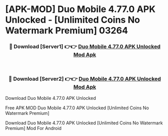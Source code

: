 # [APK-MOD] Duo Mobile 4.77.0 APK Unlocked - [Unlimited Coins No Watermark Premium] 03264



<div align="center">
<h3>🔴 Download [Server1] 👉👉 <a href="https://momento.my/?title=Duo_Mobile_4.77.0_APK_Unlocked">Duo Mobile 4.77.0 APK Unlocked Mod Apk</a></h3><br>

<h3>🔴 Download [Server2] 👉👉 <a href="https://momento.my/?title=Duo_Mobile_4.77.0_APK_Unlocked">Duo Mobile 4.77.0 APK Unlocked Mod Apk</a></h3>
</div>



Download Duo Mobile 4.77.0 APK Unlocked 

Free APK MOD Duo Mobile 4.77.0 APK Unlocked [Unlimited Coins No Watermark Premium]

Download Duo Mobile 4.77.0 APK Unlocked [Unlimited Coins No Watermark Premium] Mod For Android

